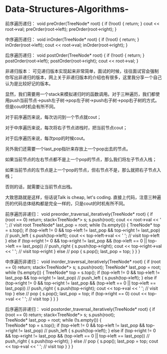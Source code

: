 # Data-Structures-Algorithms-

前序遍历递归：
void preOrder(TreeNode* root) {
    if (!root) {
        return;
    }
    cout << root->val;
    preOrder(root->left);
    preOrder(root->right);
}



中序遍历递归：
void inOrder(TreeNode* root) {
    if (!root) {
        return;
    }
    inOrder(root->left);
    cout << root->val;
    inOrder(root->right);
}



后序遍历递归：
void postOrder(TreeNode* root) {
    if (!root) {
        return;
    }
    postOrder(root->left);
    postOrder(root->right);
    cout << root->val;
}



非递归版本：
可见递归版本实现起来非常简单，面试的时候，往往面试官会强制你写出非递归的版本，网上关于非递归版本的介绍也有很多，这里我分享一个自己认为是比较好记的版本。

显然，我们需要用一个stack来模拟递归时的函数调用。对于三种遍历，我们都使用push当前节点->push左子树->pop左子树->push右子树->pop右子树的方式。但是cout时机会有所不同。

对于前序遍历来说，每次访问到一个节点就cout；

对于中序遍历来说，每次将右子节点进栈时，把当前节点cout；

对于后序遍历来说，每次pop的时候cout。

另外我们还需要一个last_pop指针来存放上一个pop出去的节点。

如果当前节点的左右节点都不是上一个pop的节点，那么我们将左子节点入栈；

如果当前节点的左节点是上一个pop的节点，但右节点不是，那么就把右子节点入栈；

否则的话，就需要让当前节点出栈。

大致思路就是这样，俗话说Talk is cheap, let's coding. 直接上代码，注意三种遍历的代码总体结构都是完全一样的，只是cout的时机有所不同。

前序遍历非递归：
void preorder_traversal_iteratively(TreeNode* root)
{
    if (root == 0)
        return;
    stack<TreeNode*> s;
    s.push(root);
    cout << root->val << ' '; // visit root
    TreeNode* last_pop = root;
    while (!s.empty())
    {
        TreeNode* top = s.top();
        if (top->left != 0 && top->left != last_pop && top->right != last_pop) // push_left
        {
            s.push(top->left);
            cout << top->left->val << ' '; // visit top->left
        }
        else if (top->right != 0 && top->right != last_pop && (top->left == 0 || top->left == last_pop)) // push_right
        {
            s.push(top->right);
            cout << top->right->val << ' '; // visit top->right
        }
        else // pop
        {
            s.pop();
            last_pop = top;
        }
    }
}




中序遍历非递归：
void inorder_traversal_iteratively(TreeNode* root)
{
    if (root == 0)
        return;
    stack<TreeNode*> s;
    s.push(root);
    TreeNode* last_pop = root;
    while (!s.empty())
    {
        TreeNode* top = s.top();
        if (top->left != 0 && top->left != last_pop && top->right != last_pop) // push_left
        {
            s.push(top->left);
        }
        else if (top->right != 0 && top->right != last_pop && (top->left == 0 || top->left == last_pop)) // push_right
        {
            s.push(top->right);
            cout << top->val << ' '; // visit top
        }
        else // pop
        {
            s.pop();
            last_pop = top;
            if (top->right == 0)
                cout << top->val << ' '; // visit top
        }
    }
}




后序遍历非递归：
void postorder_traversal_iteratively(TreeNode* root)
{
    if (root == 0)
        return;
    stack<TreeNode*> s;
    s.push(root);   
    TreeNode* last_pop = root;
    while (!s.empty())
    {       
        TreeNode* top = s.top();
        if (top->left != 0 && top->left != last_pop && top->right != last_pop) // push_left
        {
            s.push(top->left);
        }
        else if (top->right != 0 && top->right != last_pop && (top->left == 0 || top->left == last_pop)) // push_right
        {
            s.push(top->right);
        }
        else // pop
        {
            s.pop();
            last_pop = top;
            cout << top->val << ' '; // visit top
        }
    }
}
